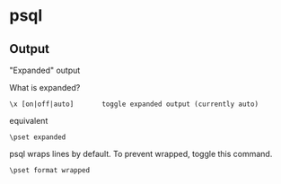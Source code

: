 # psql

## Output

"Expanded" output

What is expanded?

```
\x [on|off|auto]       toggle expanded output (currently auto)
```

equivalent

```
\pset expanded
```

psql wraps lines by default. To prevent wrapped, toggle this command.

```
\pset format wrapped
```
